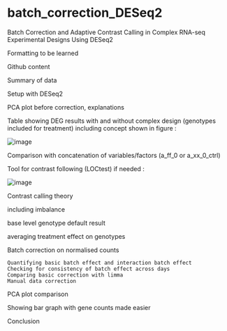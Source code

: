 # batch_correction_DESeq2
Batch Correction and Adaptive Contrast Calling in Complex RNA-seq Experimental Designs Using DESeq2

Formatting to be learned

Github content

Summary of data

Setup with DESeq2

PCA plot before correction, explanations

Table showing DEG results with and without complex design (genotypes included for treatment) including concept shown in figure :

![image](https://github.com/user-attachments/assets/2bc47a79-397d-4e4e-8802-3de003b124a6)

Comparison with concatenation of variables/factors (a_ff_0 or a_xx_0_ctrl)

Tool for contrast following (LOCtest) if needed :

![image](https://github.com/user-attachments/assets/7b6751d0-1eeb-4dbd-844f-d2c3fd74cca2)

Contrast calling theory

including imbalance

base level genotype default result

averaging treatment effect on genotypes

Batch correction on normalised counts

	Quantifying basic batch effect and interaction batch effect
	Checking for consistency of batch effect across days
	Comparing basic correction with limma
	Manual data correction

PCA plot comparison

Showing bar graph with gene counts made easier

Conclusion

